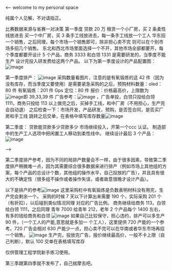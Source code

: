 <--
welcome to my personal space

纯属个人见解，不对请指正。

比赛数据来源与省赛一对决策
第一季度
贷款 20 万
租赁一个小厂房，买 2 条柔性线放进去
买一个中厂房，买 3 条手工线放进去，每一条手工线放一个工人
华东招一个销售，之后同理，每个市场一个销售即可，除非担心卖不完 则可以在个别市场多招几个销售。
东北和西北市场里面选择一个不开，其他市场全部都要开，每个季度都要开设计 5 个产品，商务 3333 和白领 1331 是需要研发的，当季度不能生产
设计完投入研发费给这两个产品。
以下为第一季度设计的产品配置图：
![image](https://user-images.githubusercontent.com/73807192/117287665-2ba0f780-ae9d-11eb-9b8a-a081792335fe.png)



第一季度排产：
![image](https://user-images.githubusercontent.com/73807192/117287796-512e0100-ae9d-11eb-9ba5-fd1b4cc8e46c.png)
采购数量看图片，注意的是有氧锻炼的这 42 件（因为没有库存，而当季度又要使用）是需要紧急采购的之后，预购材料数量：oled：80 件
有氧锻炼：201 件
Gps 定位：80 件
报价：价格最高价，上限数为![image](https://user-images.githubusercontent.com/73807192/117287946-89354400-ae9d-11eb-8c6f-679045315d6e.png)即 39,33,39 件
广告参考：![image](https://user-images.githubusercontent.com/73807192/117288016-a0743180-ae9d-11eb-8612-6771a8e4f529.png)
 ，广告单投，白领只投给白领 1111，商务只投给 113
以上做完之后，买掉手工线，和中厂房（不用担心，生产完会自动退）
之后检查一下：市场开发，产品研发，预购，是否签合同，是否买厂房和手工线
跳转之后交单，在表格中填写库存数量![image](https://user-images.githubusercontent.com/73807192/117288068-ae29b700-ae9d-11eb-85a4-46633e2397bc.png)

第二季度：
贷款能贷款多少贷款多少
市场继续投入，开第一个ccc 认证。
制造部中的生产工人选项中把闲置工人移动到柔性线中。
继续设计最后 3 个产品：
![image](https://user-images.githubusercontent.com/73807192/117288126-be419680-ae9d-11eb-9937-95985718fe2a.png)

-->



第二季度排产参考，因为不同的局排产数量会不一样，由于很多因素，导致第二季度排产稍微难一点，因为其需要综合很多数据来进行排产（例如市场上其他组的方案，每个产品的总设计个数，其他组的操作水平，自己投放的广告），并且具有很大的不确定性（很多组不操作或者操作失误，或者故意很晚才设计产品）。

以下是排产的参考![image](https://user-images.githubusercontent.com/73807192/117288193-cd284900-ae9d-11eb-8a92-d7ff5e04200b.png)
这里采购栏中有氧锻炼是负数表明材料没有用完，生产完会剩余一个。
采购的时候 7 天以下计算出来需要 190 个，实际采购 201 个（有折扣），以后碰到类似情况同理
对应的广告比例。
商务继续给商务 113，白领给白领 1111，之后同理
青年 7000 给青年 212，老年 2 个产品每个 1400 左右，有多的钱给商务和白领
![image](https://user-images.githubusercontent.com/73807192/117288353-fc3eba80-ae9d-11eb-9869-66f2a223de99.png)
如果自己比较保守，担心违约，排产可以多生产  90  件，（一个工人的产能,意思就是多加一
个工人），这里提供 720 产能的一个参考。720 广告会相对 630 产能少一点，担心卖不完可以在华南或者华东市场再招一个销售。
![image](https://user-images.githubusercontent.com/73807192/117288389-0791e600-ae9e-11eb-8a99-4519dd1fb939.png)
生产完，投放完广告，报价继续最高价，一般不卡上限（自己判断），默认 100
交单在表格填写库存


仅供管理工程学院新手练习使用。
  
第三季跟第四季就不发布了，自己揣摩去吧。


